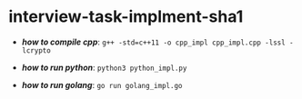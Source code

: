 # interview-task-implment-sha1
- ***how to compile cpp***: 
`g++ -std=c++11 -o cpp_impl cpp_impl.cpp -lssl -lcrypto`

- ***how to run python***: 
`python3 python_impl.py`

- ***how to run golang***: 
`go run golang_impl.go`